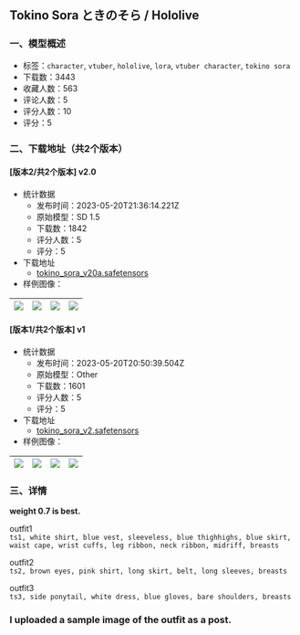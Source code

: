 ## Tokino Sora ときのそら / Hololive
### 一、模型概述

- 标签：`character`, `vtuber`, `hololive`, `lora`, `vtuber character`, `tokino sora`
- 下载数：3443
- 收藏人数：563
- 评论人数：5
- 评分人数：10
- 评分：5

### 二、下载地址（共2个版本）

#### [版本2/共2个版本] v2.0

- 统计数据
  - 发布时间：2023-05-20T21:36:14.221Z
  - 原始模型：SD 1.5
  - 下载数：1842
  - 评分人数：5
  - 评分：5
- 下载地址
  - [tokino_sora_v20a.safetensors](https://civitai.com/api/download/models/76233)
- 样例图像：

| <img src="https://image.civitai.com/xG1nkqKTMzGDvpLrqFT7WA/3fbebdbb-c4ae-4c05-9b45-80bee31772c3/width=450/853014.jpeg" /> | <img src="https://image.civitai.com/xG1nkqKTMzGDvpLrqFT7WA/9bfd90de-411f-499a-8aa1-d33cd22575fe/width=450/853021.jpeg" /> | <img src="https://image.civitai.com/xG1nkqKTMzGDvpLrqFT7WA/74cd745a-cb5e-4ff3-bfaa-83bc03d26fa8/width=450/853023.jpeg" /> | <img src="https://image.civitai.com/xG1nkqKTMzGDvpLrqFT7WA/0af9e0b8-792a-41a9-99e4-128d5e6470e5/width=450/853025.jpeg" /> |
| ---- | ---- | ---- | ---- |

#### [版本1/共2个版本] v1

- 统计数据
  - 发布时间：2023-05-20T20:50:39.504Z
  - 原始模型：Other
  - 下载数：1601
  - 评分人数：5
  - 评分：5
- 下载地址
  - [tokino_sora_v2.safetensors](https://civitai.com/api/download/models/23063)
- 样例图像：

| <img src="https://image.civitai.com/xG1nkqKTMzGDvpLrqFT7WA/19a6a012-c38b-4776-578c-dd1852eb8500/width=450/249535.jpeg" /> | <img src="https://image.civitai.com/xG1nkqKTMzGDvpLrqFT7WA/54bd2b78-79bc-478c-346d-8a7f832ee800/width=450/249545.jpeg" /> | <img src="https://image.civitai.com/xG1nkqKTMzGDvpLrqFT7WA/69232300-bf30-4ba3-38e5-91a02434c100/width=450/249544.jpeg" /> | <img src="https://image.civitai.com/xG1nkqKTMzGDvpLrqFT7WA/9d753b86-ec57-4802-2985-7341f1b3d100/width=450/249543.jpeg" /> |
| ---- | ---- | ---- | ---- |


### 三、详情
<p><strong>weight 0.7 is best.</strong></p><p></p><p>outfit1<br /><code>ts1, white shirt, blue vest, sleeveless, blue thighhighs, blue skirt, waist cape, wrist cuffs, leg ribbon, neck ribbon, midriff, breasts</code></p><p></p><p>outfit2<br /><code>ts2, brown eyes, pink shirt, long skirt, belt, long sleeves, breasts</code></p><p></p><p>outfit3<br /><code>ts3, side ponytail, white dress, blue gloves, bare shoulders, breasts</code></p><p></p><p></p><h3>I uploaded a sample image of the outfit as a post.</h3>